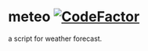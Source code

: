 # meteo [![CodeFactor](https://www.codefactor.io/repository/github/tasakos-dev/meteo/badge)](https://www.codefactor.io/repository/github/tasakos-dev/meteo/overview/development)
a script for weather forecast.
